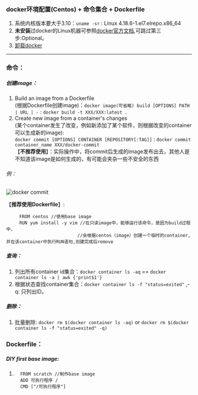 ### docker环境配置(Centos) + 命令集合 + Dockerfile
1. 系统内核版本要大于3.10：`uname -sr` : Linux 4.18.6-1.el7.elrepo.x86_64   
2. **未安装**过docker的Linux机器可参照[docker官方文档](https://docs.docker.com/install/linux/docker-ce/centos/#install-docker-ce-1),可跳过第三步:Optional。  
3. [卸载docker](https://my.oschina.net/lwenhao/blog/1617108)
---
### 命令：
##### 创建image：
1. Build an image from a Dockerfile  
(根据Dockerfile创建image)：`docker image(可省略) build [OPTIONS] PATH | URL | -` : `docker build -t XXX/XXX:latest . `
2. Create new image from a container's changes  
(某个container发生了改变，例如新添加了某个软件，则根据改变的container可以生成新的image):  
`docker commit [OPTIONS] CONTAINER [REPOSITORY[:TAG]]` : `docker commit container_name XXX/docker-commit`  
【**不推荐使用**】：实际操作中，将commit后生成的image发布出去，其他人是不知道该image是如何生成的，有可能会夹杂一些不安全的东西
###### 例：
![docker commit](https://github.com/momokanni/docker/blob/master/piture/%E5%BE%AE%E4%BF%A1%E6%88%AA%E5%9B%BE_20180910183210.png?raw=true)

【**推荐使用Dockerfile**】:  
```
     FROM centos //使用base image
     RUN yum install -y vim //在只读image中，能够运行该命令，是因为build过程中，  
                           //会根据centos（image）创建一个临时的container,并在该container中执行RUN语句,创建完成后remove
```

##### 查询：
1. 列出所有container id集合：`docker container ls -aq` == `docker container ls -a | awk {'print$1'}`
2. 根据状态查找container集合：`docker container ls -f "status=exited"` ,-q: 只列出ID。
##### 删除：
1. 批量删除: `docker rm $(docker container ls -aq)` or `docker rm $(docker container ls -f "status=exited" -q)`

### Dockerfile：
##### DIY first base image: 
1. ```
     FROM scratch //制作base image
     ADD 可执行程序 /
     CMD ["/可执行程序"]
  ```
